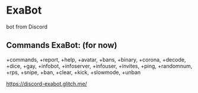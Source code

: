 # ExaBot

bot from Discord

## Commands ExaBot: (for now)

+commands, +report, +help, +avatar, +bans, +binary, +corona, +decode, +dice, +gay, +infobot, +infoserver, +infouser, +invites, +ping, +randomnum, +rps, +snipe, +ban, +clear, +kick, +slowmode, +unban

https://discord-exabot.glitch.me/
